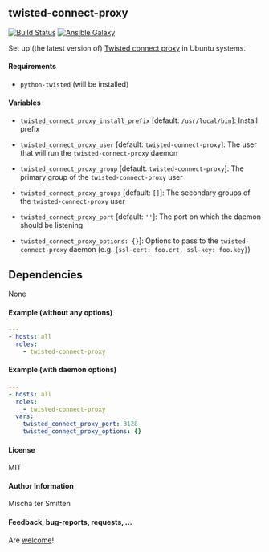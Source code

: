 ## twisted-connect-proxy

[![Build Status](https://travis-ci.org/Oefenweb/ansible-twisted-connect-proxy.svg?branch=master)](https://travis-ci.org/Oefenweb/ansible-twisted-connect-proxy) [![Ansible Galaxy](http://img.shields.io/badge/ansible--galaxy-twisted--connect--proxy-blue.svg)](https://galaxy.ansible.com/Oefenweb/twisted-connect-proxy/)

Set up (the latest version of) [Twisted connect proxy](https://github.com/fmoo/twisted-connect-proxy) in Ubuntu systems.

#### Requirements

* `python-twisted` (will be installed)

#### Variables

* `twisted_connect_proxy_install_prefix` [default: `/usr/local/bin`]: Install prefix

* `twisted_connect_proxy_user` [default: `twisted-connect-proxy`]: The user that will run the `twisted-connect-proxy` daemon
* `twisted_connect_proxy_group` [default: `twisted-connect-proxy`]: The primary group of the `twisted-connect-proxy` user
* `twisted_connect_proxy_groups` [default: `[]`]: The secondary groups of the `twisted-connect-proxy` user

* `twisted_connect_proxy_port` [default: `''`]: The port on which the daemon should be listening
* `twisted_connect_proxy_options: {}`]: Options to pass to the `twisted-connect-proxy` daemon (e.g. `{ssl-cert: foo.crt, ssl-key: foo.key}`)

## Dependencies

None

#### Example (without any options)

```yaml
---
- hosts: all
  roles:
    - twisted-connect-proxy
```

#### Example (with daemon options)

```yaml
---
- hosts: all
  roles:
    - twisted-connect-proxy
  vars:
    twisted_connect_proxy_port: 3128
    twisted_connect_proxy_options: {}
```
#### License

MIT

#### Author Information

Mischa ter Smitten

#### Feedback, bug-reports, requests, ...

Are [welcome](https://github.com/Oefenweb/ansible-twisted-connect-proxy/issues)!
